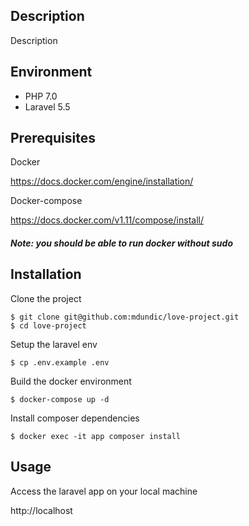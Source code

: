 ## Description

Description

## Environment

- PHP 7.0
- Laravel 5.5

## Prerequisites

Docker 

https://docs.docker.com/engine/installation/

Docker-compose

https://docs.docker.com/v1.11/compose/install/

##### Note: you should be able to run docker without sudo

## Installation

Clone the project
```
$ git clone git@github.com:mdundic/love-project.git
$ cd love-project
```

Setup the laravel env
```
$ cp .env.example .env
```

Build the docker environment
```
$ docker-compose up -d
```

Install composer dependencies
```
$ docker exec -it app composer install
```

## Usage

Access the laravel app on your local machine

http://localhost
